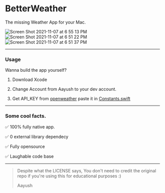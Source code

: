 # BetterWeather
The missing Weather App for your Mac.

![Screen Shot 2021-11-07 at 6 55 13 PM](https://user-images.githubusercontent.com/43297314/140666979-5cfe790d-8265-4c3b-968d-9e0fe0a92f0a.png)
![Screen Shot 2021-11-07 at 6 51 22 PM](https://user-images.githubusercontent.com/43297314/140666975-abfac6ea-79ff-4bb0-a162-ce35c6d8f2d6.png)
![Screen Shot 2021-11-07 at 6 51 37 PM](https://user-images.githubusercontent.com/43297314/140666977-fb124f9a-c615-4cc1-934f-81843adc6fcd.png)

---

### Usage

Wanna build the app yourself?

1. Download Xcode

2. Change Account from Aayush to your dev account.

3. Get API_KEY from [openweather](https://openweathermap.org/api/one-call-api) paste it in [Constants.swift](https://github.com/Aayush9029/BetterWeather/blob/main/BetterWeather/ViewModel/Constants.swift)

----

### Some cool facts.

 ✅ 100% fully native app.

 ✅ 0 external library dependecy
 
 ✅ Fully opensource
 
 ✅ Laughable code base
 
---

>
> Despite what the LICENSE says, You don't need to credit the original repo if you're using this for educational purposes :)
> 
> Aayush
>


